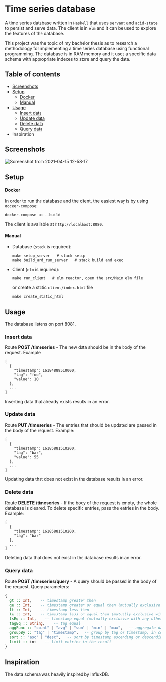 # Time series database
A time series database written in `Haskell` that uses `servant` and `acid-state` to persist and serve data. The client is in `elm` and it can be used to explore the features of the database.

This project was the topic of my bachelor thesis as to research a methodology for implementing a time series database using functional programming. The database is in RAM memory and it uses a specific data schema with appropriate indexes to store and query the data.

## Table of contents
<!--ts-->
   * [Screenshots](#screenshots)
   * [Setup](#setup)
     * [Docker](#docker)
     * [Manual](#manual)
   * [Usage](#usage)
     * [Insert data](#insert-data)
     * [Update data](#update-data)
     * [Delete data](#delete-data)
     * [Query data](#query-data)
   * [Inspiration](#inspiration)
<!--te-->

## Screenshots
![Screenshot from 2021-04-15 12-58-17](https://user-images.githubusercontent.com/39745825/114858844-47f3cc00-9dea-11eb-9ab1-d6dc9889eeeb.png)

## Setup

#### Docker
In order to run the database and the client, the easiest way is by using `docker-compose`:
```
docker-compose up --build
```
The client is available at `http://localhost:8080`.
#### Manual
* Database (`stack` is required):
 
  ```
  make setup_server   # stack setup
  make build_and_run_server   # stack build and exec
  ```
* Client (`elm` is required):
 
  ```
  make run_client   # elm reactor, open the src/Main.elm file
  ```
  or create a static `client/index.html` file
  
  ```
  make create_static_html
  ```
  
## Usage
The database listens on port 8081.

### Insert data
Route **POST /timeseries** - The new data should be in the body of the request. Example:
```
[
  {
    "timestamp": 16184889510000,
    "tag": "foo",
    "value": 10
  },
  ...
]
```
Inserting data that already exists results in an error.

### Update data
Route **PUT /timeseries** - The entries that should be updated are passed in the body of the request. Example:
```
[
  {
    "timestamp": 16185881510200,
    "tag": "bar",
    "value": 55
  },
  ...
]
```
Updating data that does not exist in the database results in an error.

### Delete data
Route **DELETE /timeseries** - If the body of the request is empty, the whole database is cleared. To delete specific entries, pass the entries in the body. Example:
```
[
  {
    "timestamp": 16185881510200,
    "tag": "bar"
  },
  ...
]
```
Deleting data that does not exist in the database results in an error.

### Query data
Route **POST /timeseries/query** - A query should be passed in the body of the request. Query parameters:
```haskell
{
  gt :: Int,    -- timestamp greater then
  ge :: Int,    -- timestamp greater or equal then (mutually exclusive with 'gt')
  lt :: Int,    -- timestamp less then
  le :: Int,    -- timestamp less or equal then (mutually exclusive with 'lt')
  tsEq :: Int,    -- timestamp equal (mutually exclusive with any other timestamp parameter)
  tagEq :: String,    -- tag equal
  aggFunc :: "count" | "avg" | "sum" | "min" | "max",   -- aggregate data
  groupBy :: "tag" | "timestamp",   -- group by tag or timestamp, in combination with 'aggFunc'
  sort :: "asc" | "desc",   -- sort by timestamp ascending or descending
  limit :: int    -- limit entries in the result
}
```

## Inspiration
The data schema was heavily inspired by InfluxDB.

